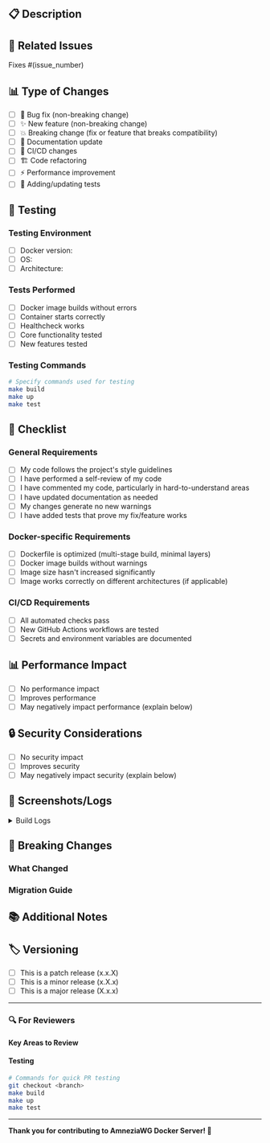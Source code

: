 ## 📋 Description

<!-- Brief description of what this PR does -->

## 🔗 Related Issues

<!-- Links to issues this PR resolves -->
Fixes #(issue_number)

## 📊 Type of Changes

<!-- Put an x in the appropriate boxes -->

- [ ] 🐛 Bug fix (non-breaking change)
- [ ] ✨ New feature (non-breaking change)
- [ ] 💥 Breaking change (fix or feature that breaks compatibility)
- [ ] 📝 Documentation update
- [ ] 🔧 CI/CD changes
- [ ] 🏗️ Code refactoring
- [ ] ⚡ Performance improvement
- [ ] 🧪 Adding/updating tests

## 🧪 Testing

<!-- Describe how you tested your changes -->

### Testing Environment
- [ ] Docker version: <!-- e.g., 24.0.7 -->
- [ ] OS: <!-- e.g., Ubuntu 22.04 -->
- [ ] Architecture: <!-- e.g., AMD64, ARM64 -->

### Tests Performed
- [ ] Docker image builds without errors
- [ ] Container starts correctly
- [ ] Healthcheck works
- [ ] Core functionality tested
- [ ] New features tested

### Testing Commands
```bash
# Specify commands used for testing
make build
make up
make test
```

## 📝 Checklist

### General Requirements
- [ ] My code follows the project's style guidelines
- [ ] I have performed a self-review of my code
- [ ] I have commented my code, particularly in hard-to-understand areas
- [ ] I have updated documentation as needed
- [ ] My changes generate no new warnings
- [ ] I have added tests that prove my fix/feature works

### Docker-specific Requirements
- [ ] Dockerfile is optimized (multi-stage build, minimal layers)
- [ ] Docker image builds without warnings
- [ ] Image size hasn't increased significantly
- [ ] Image works correctly on different architectures (if applicable)

### CI/CD Requirements
- [ ] All automated checks pass
- [ ] New GitHub Actions workflows are tested
- [ ] Secrets and environment variables are documented

## 📊 Performance Impact

<!-- If applicable, describe performance impact -->

- [ ] No performance impact
- [ ] Improves performance
- [ ] May negatively impact performance (explain below)

## 🔒 Security Considerations

<!-- If applicable, describe security impact -->

- [ ] No security impact
- [ ] Improves security
- [ ] May negatively impact security (explain below)

## 📸 Screenshots/Logs

<!-- If applicable, add screenshots or logs -->

<details>
<summary>Build Logs</summary>

```
Paste logs here
```

</details>

## 🔄 Breaking Changes

<!-- If there are breaking changes, describe them in detail -->

### What Changed
<!-- List of breaking changes -->

### Migration Guide
<!-- Instructions for users to migrate -->

## 📚 Additional Notes

<!-- Any additional information for reviewers -->

## 🏷️ Versioning

<!-- If applicable -->
- [ ] This is a patch release (x.x.X)
- [ ] This is a minor release (x.X.x)
- [ ] This is a major release (X.x.x)

---

### 🔍 For Reviewers

<!-- Information for those who will review the PR -->

#### Key Areas to Review
<!-- Specify what to pay special attention to -->

#### Testing
```bash
# Commands for quick PR testing
git checkout <branch>
make build
make up
make test
```

---

**Thank you for contributing to AmneziaWG Docker Server! 🎉**